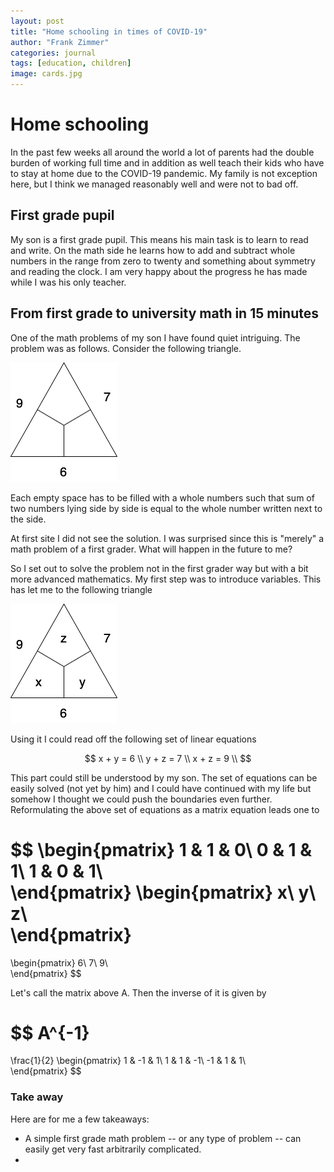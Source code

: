 ```yaml
---
layout: post
title: "Home schooling in times of COVID-19"
author: "Frank Zimmer"
categories: journal
tags: [education, children]
image: cards.jpg
---
```


# Home schooling

In the past few weeks all around the world a lot of parents had the double burden of working full time and in addition as well teach their kids who have to stay at home due to the COVID-19 pandemic. My family is not exception here, but I think we managed reasonably well and were not to bad off.

## First grade pupil

My son is a first grade pupil. This means his main task is to learn to read and write. On the math side he learns how to add and subtract whole numbers in the range from zero to twenty and something about symmetry and reading the clock. I am very happy about the progress he has made while I was his only teacher. 

## From first grade to university math in 15 minutes

One of the math problems of my son I have found quiet intriguing. The problem was as follows. Consider the following triangle.

![Triangle problem](../assets/img/triangle_problem.png "Triangle problem")

Each empty space has to be filled with a whole numbers such that sum of two numbers lying side by side  is equal to the whole number written next to the 
side.

At first site I did not see the solution. I was surprised since this is "merely" a math problem of a first grader. What will happen in the future to me? 

So I set out to solve the problem not in the first grader way but with a bit more advanced mathematics. My first step was to introduce variables. This has let me to the following triangle

![Triangle problem](../assets/img/triangle_problem_with_variables.png  "Triangle problem")

Using it I could read off the following set of linear equations

$$
x + y = 6 \\
y + z = 7 \\
x + z = 9 \\
$$

This part could still be understood by my son. The set of equations can be easily solved (not yet by him) and I could have continued with my life but somehow I thought we could push the boundaries even further. Reformulating the above set of equations as a matrix equation leads one to 

$$
\begin{pmatrix}
1 & 1 & 0\\
0 & 1 & 1\\
1 & 0 & 1\\    
\end{pmatrix}
\begin{pmatrix}
x\\
y\\
z\\    
\end{pmatrix}
=
\begin{pmatrix}
6\\
7\\
9\\    
\end{pmatrix}
$$

Let's call the matrix above A. Then the inverse of it is given by 

$$
A^{-1}
=
\frac{1}{2}
\begin{pmatrix}
1 & -1 & 1\\
1 & 1 & -1\\
-1 & 1 & 1\\    
\end{pmatrix}
$$

### Take away

Here are for me a few takeaways:

- A simple first grade math problem -- or any type of problem -- can easily get very fast arbitrarily complicated.
- 